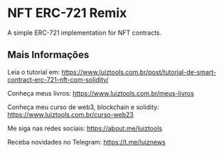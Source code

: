 # NFT ERC-721 Remix
A simple ERC-721 implementation for NFT contracts.

## Mais Informações

Leia o tutorial em: https://www.luiztools.com.br/post/tutorial-de-smart-contract-erc-721-nft-com-solidity/

Conheça meus livros: https://www.luiztools.com.br/meus-livros

Conheça meu curso de web3, blockchain e solidity: https://www.luiztools.com.br/curso-web23

Me siga nas redes sociais: https://about.me/luiztools

Receba novidades no Telegram: https://t.me/luiznews
